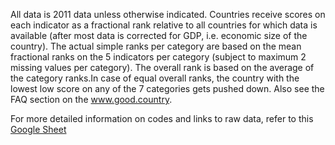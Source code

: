 All data is 2011 data unless otherwise indicated. Countries receive scores on each indicator as a fractional rank relative to all countries for which data is available (after most data is corrected for GDP, i.e. economic size of the country). The actual simple ranks per category are based on the mean fractional ranks on the 5 indicators per category (subject to maximum 2 missing values per category). The overall rank is based on the average of the category ranks.In case of equal overall ranks, the country with the lowest low score on any of the 7 categories gets pushed down. Also see the FAQ section on the www.good.country.				

For more detailed information on codes and links to raw data, refer to this [Google Sheet](https://docs.google.com/spreadsheets/d/1SPeyQBIRYqXRIczMs5xixd329u-rFONvf4Wbi1eC_iI/edit#gid=544960824)